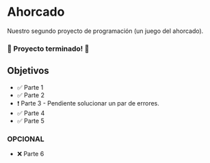 # Ahorcado
Nuestro segundo proyecto de programación (un juego del ahorcado).

### 🎉 Proyecto terminado! 🎉

## Objetivos
<ul>
  <li>✅ Parte 1</li>
  <li>✅ Parte 2</li>
  <li>❗ Parte 3 - Pendiente solucionar un par de errores.</li>
  <li>✅ Parte 4</li>
  <li>✅ Parte 5</li>
</ul>

### OPCIONAL
<ul>
  <li>❌ Parte 6</li>
</ul>
